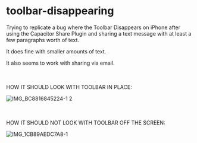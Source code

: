 # toolbar-disappearing

Trying to replicate a bug where the Toolbar Disappears on iPhone
after using the Capacitor Share Plugin and sharing a text message
with at least a few paragraphs worth of text.

It does fine with smaller amounts of text.

It also seems to work with sharing via email.


<BR><BR>
HOW IT SHOULD LOOK WITH TOOLBAR IN PLACE:

![IMG_BC8816845224-1 2](https://user-images.githubusercontent.com/3101108/177799448-8ee8dd48-e91d-4284-a8a1-29ac38c4a085.jpeg)



<BR><BR>
HOW IT SHOULD NOT LOOK WITH TOOLBAR OFF THE SCREEN:


![IMG_1CB89AEDC7A8-1](https://user-images.githubusercontent.com/3101108/177799572-04d67639-59be-49af-9630-7e7efadff312.jpeg)
